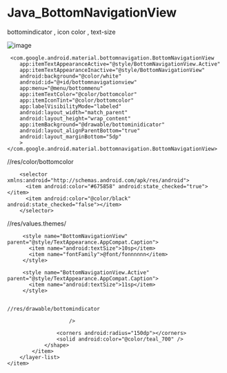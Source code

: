 # Java_BottomNavigationView
bottomindicator , icon color , text-size

![image](https://user-images.githubusercontent.com/60017090/137572726-b59ec140-b51a-4e68-b53f-f8975d2aca27.png)

     <com.google.android.material.bottomnavigation.BottomNavigationView
        app:itemTextAppearanceActive="@style/BottomNavigationView.Active"
        app:itemTextAppearanceInactive="@style/BottomNavigationView"
        android:background="@color/white"
        android:id="@+id/bottomnavigationview"
        app:menu="@menu/bottommenu"
        app:itemTextColor="@color/bottomcolor"
        app:itemIconTint="@color/bottomcolor"
        app:labelVisibilityMode="labeled"
        android:layout_width="match_parent"
        android:layout_height="wrap_content"
        app:itemBackground="@drawable/bottominidicator"
        android:layout_alignParentBottom="true"
        android:layout_marginBottom="5dp"
        ></com.google.android.material.bottomnavigation.BottomNavigationView>
        
        
   //res/color/bottomcolor     
        
        <selector xmlns:android="http://schemas.android.com/apk/res/android">
          <item android:color="#675858" android:state_checked="true"></item>
          <item android:color="@color/black" android:state_checked="false"></item>
        </selector>
        
  //res/values.themes/

         <style name="BottomNavigationView" parent="@style/TextAppearance.AppCompat.Caption">
           <item name="android:textSize">10sp</item>
           <item name="fontFamily">@font/fonnnnnn</item>
         </style>

         <style name="BottomNavigationView.Active" parent="@style/TextAppearance.AppCompat.Caption">
           <item name="android:textSize">11sp</item>
         </style>
         
         
    //res/drawable/bottomindicator

<?xml version="1.0" encoding="utf-8"?>
<selector xmlns:android="http://schemas.android.com/apk/res/android">
    <item android:state_checked="true">
        <layer-list>
            <item android:gravity="bottom">
                <shape android:shape="rectangle">
                    <size
                        android:height="3dp"

                        />

                    <corners android:radius="150dp"></corners>
                    <solid android:color="@color/teal_700" />
                </shape>
            </item>
        </layer-list>
    </item>
</selector>
